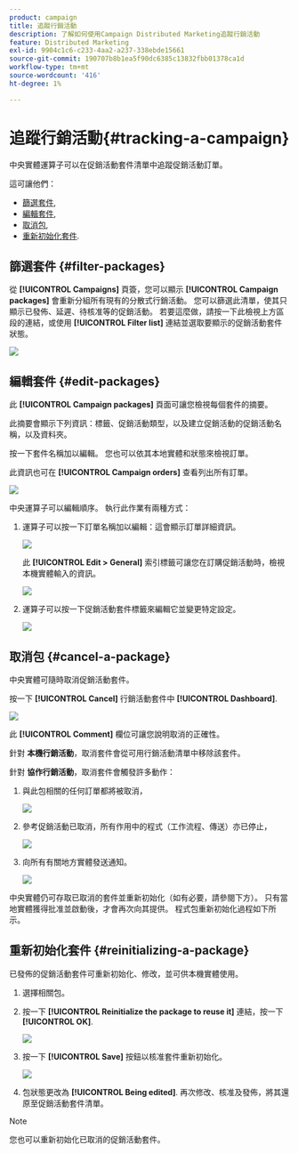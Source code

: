 ```yaml
---
product: campaign
title: 追蹤行銷活動
description: 了解如何使用Campaign Distributed Marketing追蹤行銷活動
feature: Distributed Marketing
exl-id: 9904c1c6-c233-4aa2-a237-338ebde15661
source-git-commit: 190707b8b1ea5f90dc6385c13832fbb01378ca1d
workflow-type: tm+mt
source-wordcount: '416'
ht-degree: 1%

---
```


# 追蹤行銷活動{#tracking-a-campaign}



中央實體運算子可以在促銷活動套件清單中追蹤促銷活動訂單。

這可讓他們：

* [篩選套件](#filter-packages),
* [編輯套件](#edit-packages),
* [取消包](#cancel-a-package),
* [重新初始化套件](#reinitializing-a-package).

## 篩選套件 {#filter-packages}

從 **[!UICONTROL Campaigns]** 頁簽，您可以顯示 **[!UICONTROL Campaign packages]** 會重新分組所有現有的分散式行銷活動。 您可以篩選此清單，使其只顯示已發佈、延遲、待核准等的促銷活動。 若要這麼做，請按一下此檢視上方區段的連結，或使用 **[!UICONTROL Filter list]** 連結並選取要顯示的促銷活動套件狀態。

![](assets/mkg_dist_catalog_filter.png)

## 編輯套件 {#edit-packages}

此 **[!UICONTROL Campaign packages]** 頁面可讓您檢視每個套件的摘要。

此摘要會顯示下列資訊：標籤、促銷活動類型，以及建立促銷活動的促銷活動名稱，以及資料夾。

按一下套件名稱加以編輯。 您也可以依其本地實體和狀態來檢視訂單。

此資訊也可在 **[!UICONTROL Campaign orders]** 查看列出所有訂單。

![](assets/mkg_dist_catalog_op_command_details.png)

中央運算子可以編輯順序。 執行此作業有兩種方式：

1. 運算子可以按一下訂單名稱加以編輯：這會顯示訂單詳細資訊。

   ![](assets/mkg_dist_catalog_op_command_edit1.png)

   此 **[!UICONTROL Edit > General]** 索引標籤可讓您在訂購促銷活動時，檢視本機實體輸入的資訊。

   ![](assets/mkg_dist_catalog_op_command_edit1a.png)

1. 運算子可以按一下促銷活動套件標籤來編輯它並變更特定設定。

   ![](assets/mkg_dist_catalog_op_command_edit2.png)

## 取消包 {#cancel-a-package}

中央實體可隨時取消促銷活動套件。

按一下 **[!UICONTROL Cancel]** 行銷活動套件中 **[!UICONTROL Dashboard]**.

![](assets/mkg_dist_cancel_op_from_dashboard.png)

此 **[!UICONTROL Comment]** 欄位可讓您說明取消的正確性。

針對 **本機行銷活動**，取消套件會從可用行銷活動清單中移除該套件。

針對 **協作行銷活動**，取消套件會觸發許多動作：

1. 與此包相關的任何訂單都將被取消，

   ![](assets/mkg_dist_mutual_op_cancelled.png)

1. 參考促銷活動已取消，所有作用中的程式（工作流程、傳送）亦已停止，

   ![](assets/mkg_dist_mutual_op_cancelled1.png)

1. 向所有有關地方實體發送通知。

   ![](assets/mkg_dist_mutual_op_cancelled2.png)

中央實體仍可存取已取消的套件並重新初始化（如有必要，請參閱下方）。 只有當地實體獲得批准並啟動後，才會再次向其提供。 程式包重新初始化過程如下所示。

## 重新初始化套件 {#reinitializing-a-package}

已發佈的促銷活動套件可重新初始化、修改，並可供本機實體使用。

1. 選擇相關包。
1. 按一下 **[!UICONTROL Reinitialize the package to reuse it]** 連結，按一下 **[!UICONTROL OK]**.

   ![](assets/mkg_dist_mutual_op_reinit.png)

1. 按一下 **[!UICONTROL Save]** 按鈕以核准套件重新初始化。

   ![](assets/mkg_dist_mutual_op_reinit2.png)

1. 包狀態更改為 **[!UICONTROL Being edited]**. 再次修改、核准及發佈，將其還原至促銷活動套件清單。

>[!NOTE]
>
>您也可以重新初始化已取消的促銷活動套件。

